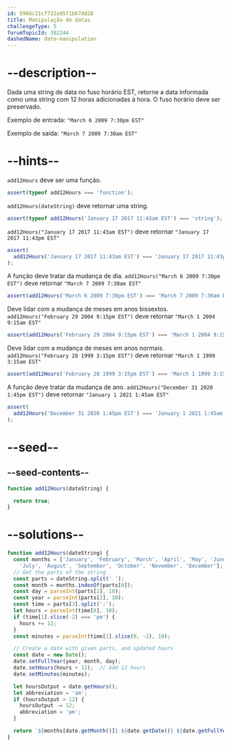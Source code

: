 ```yaml
---
id: 5966c21cf732a95f1b67dd28
title: Manipulação de datas
challengeType: 5
forumTopicId: 302244
dashedName: date-manipulation
---
```


# --description--

Dada uma string de data no fuso horário EST, retorne a data informada como uma string com 12 horas adicionadas à hora. O fuso horário deve ser preservado.

Exemplo de entrada: `"March 6 2009 7:30pm EST"`

Exemplo de saída: `"March 7 2009 7:30am EST"`

# --hints--

`add12Hours` deve ser uma função.

```js
assert(typeof add12Hours === 'function');
```

`add12Hours(dateString)` deve retornar uma string.

```js
assert(typeof add12Hours('January 17 2017 11:43am EST') === 'string');
```

`add12Hours("January 17 2017 11:43am EST")` deve retornar `"January 17 2017 11:43pm EST"`

```js
assert(
  add12Hours('January 17 2017 11:43am EST') === 'January 17 2017 11:43pm EST'
);
```

A função deve tratar da mudança de dia. `add12Hours("March 6 2009 7:30pm EST")` deve retornar `"March 7 2009 7:30am EST"`

```js
assert(add12Hours('March 6 2009 7:30pm EST') === 'March 7 2009 7:30am EST');
```

Deve lidar com a mudança de meses em anos bissextos. `add12Hours("February 29 2004 9:15pm EST")` deve retornar `"March 1 2004 9:15am EST"`

```js
assert(add12Hours('February 29 2004 9:15pm EST') === 'March 1 2004 9:15am EST');
```

Deve lidar com a mudança de meses em anos normais. `add12Hours("February 28 1999 3:15pm EST")` deve retornar `"March 1 1999 3:15am EST"`

```js
assert(add12Hours('February 28 1999 3:15pm EST') === 'March 1 1999 3:15am EST');
```

A função deve tratar da mudança de ano. `add12Hours("December 31 2020 1:45pm EST")` deve retornar `"January 1 2021 1:45am EST"`

```js
assert(
  add12Hours('December 31 2020 1:45pm EST') === 'January 1 2021 1:45am EST'
);
```

# --seed--

## --seed-contents--

```js
function add12Hours(dateString) {

  return true;
}
```

# --solutions--

```js
function add12Hours(dateString) {
  const months = ['January', 'February', 'March', 'April', 'May', 'June',
    'July', 'August', 'September', 'October', 'November', 'December'];
  // Get the parts of the string
  const parts = dateString.split(' ');
  const month = months.indexOf(parts[0]);
  const day = parseInt(parts[1], 10);
  const year = parseInt(parts[2], 10);
  const time = parts[3].split(':');
  let hours = parseInt(time[0], 10);
  if (time[1].slice(-2) === 'pm') {
    hours += 12;
  }
  const minutes = parseInt(time[1].slice(0, -2), 10);

  // Create a date with given parts, and updated hours
  const date = new Date();
  date.setFullYear(year, month, day);
  date.setHours(hours + 12);  // Add 12 hours
  date.setMinutes(minutes);

  let hoursOutput = date.getHours();
  let abbreviation = 'am';
  if (hoursOutput > 12) {
    hoursOutput -= 12;
    abbreviation = 'pm';
  }

  return `${months[date.getMonth()]} ${date.getDate()} ${date.getFullYear()} ${hoursOutput}:${date.getMinutes()}${abbreviation} EST`;
}
```
